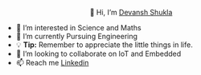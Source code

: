 <p style="text-align:center"> 👋 Hi, I’m <ins> Devansh Shukla </ins></p>

- 👀 I’m interested in Science and Maths
- 🌱 I’m currently Pursuing Engineering
- :bulb: **Tip:** Remember to appreciate the little things in life.
- 💞️ I’m looking to collaborate on IoT and Embedded
- 📫 Reach me [Linkedin](https://www.linkedin.com/in/devansh-shukla-r/) 

<!---
dev-ansh-r/dev-ansh-r is a ✨ special ✨ repository because its `README.md` (this file) appears on your GitHub profile.
You can click the Preview link to take a look at your changes.
--->

